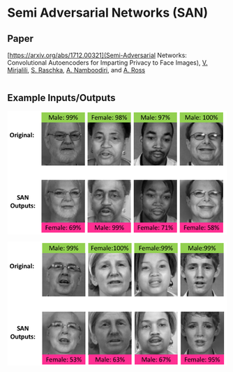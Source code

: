 Semi Adversarial Networks (SAN)
=====


## Paper 

[https://arxiv.org/abs/1712.00321](Semi-Adversarial Networks: Convolutional Autoencoders for Imparting Privacy to Face Images), 
[V. Mirjalili](https://github.com/vmirly), [S. Raschka](https://github.com/rasbt), [A. Namboodiri](https://www.iiit.ac.in/people/faculty/anoop/), and [A. Ross](http://www.cse.msu.edu/~rossarun/)




```

```

## Example Inputs/Outputs

![examples](examples/sampels-1.png)

![examples](examples/sampels-2.png)
